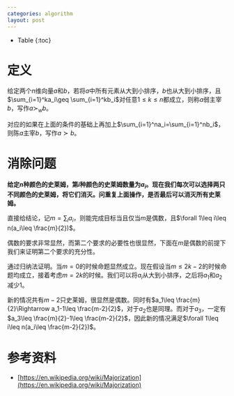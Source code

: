 ```yaml
---
categories: algorithm
layout: post
---
```


- Table
{:toc}

# 定义

给定两个$n$维向量$a$和$b$，若将$a$中所有元素从大到小排序，$b$也从大到小排序，且$\sum_{i=1}^ka_i\geq \sum_{i=1}^kb_i$对任意$1\leq k\leq n$都成立，则称$a$弱主宰$b$，写作$a\succ_w b$。

对应的如果在上面的条件的基础上再加上$\sum_{i=1}^na_i=\sum_{i=1}^nb_i$，则陈$a$主宰$b$，写作$a\succ b$。

# 消除问题

**给定$n$种颜色的史莱姆，第$i$种颜色的史莱姆数量为$a_i$。现在我们每次可以选择两只不同颜色的史莱姆，将它们消灭。问重复上面操作，是否最后可以消灭所有史莱姆。**

直接给结论，记$m=\sum_{i}a_i$，则能完成目标当且仅当$m$是偶数，且$\forall 1\leq i\leq n(a_i\leq \frac{m}{2})$。

偶数的要求非常显然，而第二个要求的必要性也很显然，下面在$m$是偶数的前提下我们来证明第二个要求的充分性。

通过归纳法证明。当$m=0$的时候命题显然成立。现在假设当$m\leq 2k-2$的时候命题均成立，接着考虑$m=2k$的时候。我们可以将$a_i$从大到小排序，之后将$a_1$和$a_2$减少$1$。

新的情况共有$m-2$只史莱姆，很显然是偶数。同时有$a_1\leq \frac{m}{2}\Rightarrow a_1-1\leq \frac{m-2}{2}$，对于$a_2$也是同理。而对于$a_3$，一定有$a_3\leq \frac{m}{2}-1\leq \frac{m-2}{2}$，因此新的情况满足$\forall 1\leq i\leq n(a_i\leq \frac{m-2}{2})$。



# 参考资料

- [https://en.wikipedia.org/wiki/Majorization](https://en.wikipedia.org/wiki/Majorization)